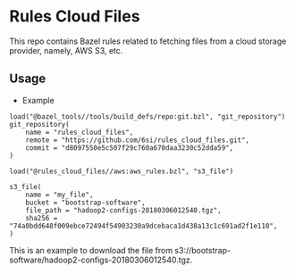 # Rules Cloud Files

This repo contains Bazel rules related to fetching files from a cloud storage provider, namely, AWS S3, etc.

## Usage
- Example 
```starlark
load("@bazel_tools//tools/build_defs/repo:git.bzl", "git_repository")
git_repository(
    name = "rules_cloud_files",
    remote = "https://github.com/6si/rules_cloud_files.git",
    commit = "d8097550e5c507f29c760a670daa3230c52dda59",
)

load("@rules_cloud_files//aws:aws_rules.bzl", "s3_file")

s3_file(
    name = "my_file",
    bucket = "bootstrap-software",
    file_path = "hadoop2-configs-20180306012540.tgz",
    sha256 = "74a0bdd648f009ebce72494f54903230a9dcebaca1d438a13c1c691ad2f1e110",
)
```
This is an example to download the file from s3://bootstrap-software/hadoop2-configs-20180306012540.tgz.
